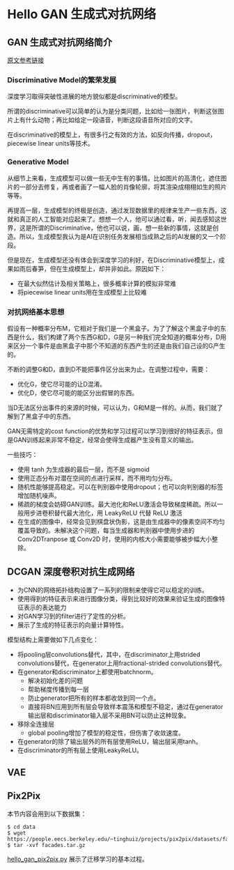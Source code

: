 # Hello GAN 生成式对抗网络

## GAN 生成式对抗网络简介

[原文参考链接](https://blog.csdn.net/stdcoutzyx/article/details/53151038)

### Discriminative Model的繁荣发展
深度学习取得突破性进展的地方貌似都是discriminative的模型。

所谓的discriminative可以简单的认为是分类问题，比如给一张图片，判断这张图片上有什么动物；再比如给定一段语音，判断这段语音所对应的文字。

在discriminative的模型上，有很多行之有效的方法，如反向传播，dropout，piecewise linear units等技术。

### Generative Model

从细节上来看，生成模型可以做一些无中生有的事情。比如图片的高清化，遮住图片的一部分去修复，再或者画了一幅人脸的肖像轮廓，将其渲染成栩栩如生的照片等等。

再提高一层，生成模型的终极是创造，通过发现数据里的规律来生产一些东西，这就和真正的人工智能对应起来了。想想一个人，他可以通过看，听，闻去感知这世界，这是所谓的Discriminative，他也可以说，画，想一些新的事情，这就是创造。所以，生成模型我认为是AI在识别任务发展相当成熟之后的AI发展的又一个阶段。

但是现在，生成模型还没有体会到深度学习的利好，在Discriminative模型上，成果如雨后春笋，但在生成模型上，却并非如此。原因如下：

* 在最大似然估计及相关策略上，很多概率计算的模拟非常难
* 将piecewise linear units用在生成模型上比较难

### 对抗网络基本思想

假设有一种概率分布M，它相对于我们是一个黑盒子。为了了解这个黑盒子中的东西是什么，我们构建了两个东西G和D，G是另一种我们完全知道的概率分布，D用来区分一个事件是由黑盒子中那个不知道的东西产生的还是由我们自己设的G产生的。

不断的调整G和D，直到D不能把事件区分出来为止。在调整过程中，需要：

* 优化G，使它尽可能的让D混淆。
* 优化D，使它尽可能的能区分出假冒的东西。

当D无法区分出事件的来源的时候，可以认为，G和M是一样的。从而，我们就了解到了黑盒子中的东西。

GAN无需特定的cost function的优势和学习过程可以学习到很好的特征表示，但是GAN训练起来非常不稳定，经常会使得生成器产生没有意义的输出。

一些技巧：

* 使用 tanh 为生成器的最后一层，而不是 sigmoid
* 使用正态分布对潜在空间的点进行采样，而不用均匀分布。
* 随机性能够提高稳定。可以在判别器中使用dropout；也可以向判别器的标签增加随机噪声。
* 稀疏的梯度会妨碍GAN训练。最大池化和ReLU激活会导致梯度稀疏。所以一般用步进卷积替代最大池化，用 LeakyReLU 代替 ReLU 激活
* 在生成的图像中，经常会见到棋盘状伪影，这是由生成器中的像素空间不均匀覆盖导致的。未解决这个问题，每当生成器和判别器中使用步进的Conv2DTranpose 或 Conv2D 时，使用的内核大小需要能够被步幅大小整除。

## DCGAN 深度卷积对抗生成网络


* 为CNN的网络拓扑结构设置了一系列的限制来使得它可以稳定的训练。
* 使用得到的特征表示来进行图像分类，得到比较好的效果来验证生成的图像特征表示的表达能力
* 对GAN学习到的filter进行了定性的分析。
* 展示了生成的特征表示的向量计算特性。

模型结构上需要做如下几点变化：

* 将pooling层convolutions替代，其中，在discriminator上用strided convolutions替代，在generator上用fractional-strided convolutions替代。
* 在generator和discriminator上都使用batchnorm。
    * 解决初始化差的问题
    * 帮助梯度传播到每一层
    * 防止generator把所有的样本都收敛到同一个点。
    * 直接将BN应用到所有层会导致样本震荡和模型不稳定，通过在generator输出层和discriminator输入层不采用BN可以防止这种现象。
* 移除全连接层
    * global pooling增加了模型的稳定性，但伤害了收敛速度。
* 在generator的除了输出层外的所有层使用ReLU，输出层采用tanh。
* 在discriminator的所有层上使用LeakyReLU。


## VAE


## Pix2Pix

本节内容会用到以下数据集：

    $ cd data
    $ wget https://people.eecs.berkeley.edu/~tinghuiz/projects/pix2pix/datasets/facades.tar.gz
    $ tar -xvf facades.tar.gz

[hello_gan_pix2pix.py](../../src/study_keras/6_hello_gan/hello_gan_pix2pix.py) 展示了迁移学习的基本过程。
